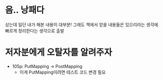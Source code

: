 # 음.. 낭패다

샀는데 일단 내가 해본 내용이 대부분! 그래도 책에서 얻을 내용들은 있으리라는 생각에 빠르게 정리한다는 생각으로 출발  

# 저자분에게 오탈자를 알려주자

- 105p: PutMapping -> PostMapping
  - 이게 PutMapping이려면 테스트 코드 변경 필요

